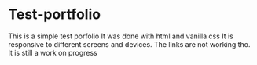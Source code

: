 # Test-portfolio
This is a simple test porfolio
It was done with html and vanilla css
It is responsive to different screens and devices.
The links are not working tho.
It is still a work on progress
